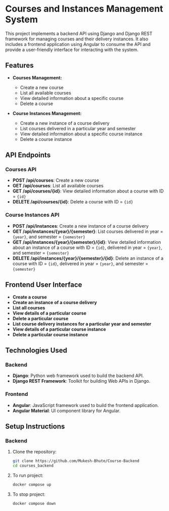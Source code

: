 # Courses and Instances Management System

This project implements a backend API using Django and Django REST framework for managing courses and their delivery instances. It also includes a frontend application using Angular to consume the API and provide a user-friendly interface for interacting with the system.

## Features

- **Courses Management:**
  - Create a new course
  - List all available courses
  - View detailed information about a specific course
  - Delete a course

- **Course Instances Management:**
  - Create a new instance of a course delivery
  - List courses delivered in a particular year and semester
  - View detailed information about a specific course instance
  - Delete a course instance

## API Endpoints

### Courses API

- **POST /api/courses**: Create a new course
- **GET /api/courses**: List all available courses
- **GET /api/courses/{id}**: View detailed information about a course with ID = `{id}`
- **DELETE /api/courses/{id}**: Delete a course with ID = `{id}`

### Course Instances API

- **POST /api/instances**: Create a new instance of a course delivery
- **GET /api/instances/{year}/{semester}**: List courses delivered in year = `{year}`, and semester = `{semester}`
- **GET /api/instances/{year}/{semester}/{id}**: View detailed information about an instance of a course with ID = `{id}`, delivered in year = `{year}`, and semester = `{semester}`
- **DELETE /api/instances/{year}/{semester}/{id}**: Delete an instance of a course with ID = `{id}`, delivered in year = `{year}`, and semester = `{semester}`

## Frontend User Interface

- **Create a course**
- **Create an instance of a course delivery**
- **List all courses**
- **View details of a particular course**
- **Delete a particular course**
- **List course delivery instances for a particular year and semester**
- **View details of a particular course instance**
- **Delete a particular course instance**

## Technologies Used

### Backend
- **Django**: Python web framework used to build the backend API.
- **Django REST Framework**: Toolkit for building Web APIs in Django.

### Frontend
- **Angular**: JavaScript framework used to build the frontend application.
- **Angular Material**: UI component library for Angular.

## Setup Instructions

### Backend

1. Clone the repository:
    ```bash
    git clone https://github.com/Mukesh-Bhute/Course-Backend
    cd courses_backend
    ```

2. To run project:
    ```bash
    docker compose up
    ```

2. To stop project:
    ```bash
    docker compose down
    ```
